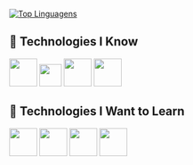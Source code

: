 [![Top Linguagens](https://github-readme-stats.vercel.app/api/top-langs/?username=arthurfll&layout=compact)](https://github.com/anuraghazra/github-readme-stats)

## 🔧 Technologies I Know

<div>
    <img loading="lazy" src="https://cdn.jsdelivr.net/gh/devicons/devicon@latest/icons/java/java-original.svg"  height="50"/>
    <img loading="lazy" src="https://cdn.jsdelivr.net/gh/devicons/devicon@latest/icons/typescript/typescript-original.svg"  height="40"/>
<!--    <img loading="lazy" src="https://www.rust-lang.org/logos/rust-logo-256x256.png"  height="50"/> -->
    <img loading="lazy" src="https://cdn.jsdelivr.net/gh/devicons/devicon@latest/icons/spring/spring-original.svg"  height="50"/>
    <img loading="lazy" src="https://cdn.jsdelivr.net/gh/devicons/devicon@latest/icons/angular/angular-original.svg"  height="50"/>
<!--    <img loading="lazy" src="https://cdn.jsdelivr.net/gh/devicons/devicon@latest/icons/mysql/mysql-original.svg"  height="50"/>
    <img loading="lazy" src="https://cdn.jsdelivr.net/gh/devicons/devicon@latest/icons/mongodb/mongodb-original.svg"  height="50"/>-->
</div>

## 🚀 Technologies I Want to Learn

<div>
    <img loading="lazy" src="https://cdn.jsdelivr.net/gh/devicons/devicon@latest/icons/amazonwebservices/amazonwebservices-original-wordmark.svg"  height="50"/>
    <img loading="lazy" src="https://cdn.jsdelivr.net/gh/devicons/devicon@latest/icons/cassandra/cassandra-original.svg"  height="50"/>
    <img loading="lazy" src="https://cdn.jsdelivr.net/gh/devicons/devicon@latest/icons/docker/docker-original.svg"  height="50"/>
    <img loading="lazy" src="https://cdn.jsdelivr.net/gh/devicons/devicon@latest/icons/rabbitmq/rabbitmq-original.svg"  height="50"/>
</div>
